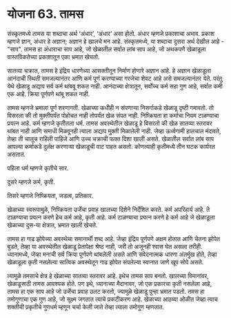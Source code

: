 # योजना 63. तामस

संस्कृतमध्ये तामस या शब्दाचा अर्थ ‘अंधार’, ‘अंधार’ असा होतो. अंधार म्हणजे प्रकाशाचा अभाव. प्रकाश म्हणजे ज्ञान, अंधार हे अज्ञान; अज्ञान हे खालचे मन आहे. संस्कृतमध्ये, या शब्दाचा दुसरा अर्थ देखील आहे - "साप". तामस हा अंधाराचा साप आहे, जो खेळातील सर्वात लांब साप आहे, जो अथकपणे खेळाडूला वास्तविकतेच्या प्रकाशातून एका भ्रमात खेचतो.

सातव्या चक्रात, तामस हे इंद्रिय धारणेच्या आसक्तीतून निर्माण होणारे अज्ञान आहे. हे अज्ञान खेळाडूला आनंदाची स्थिती समजल्यानंतर आणि कर्म पूर्ण करण्याच्या गरजेचा शेवट आहे असे समजल्यानंतर येते. परंतु येथे खेळाडू अद्याप सर्व कर्म थांबवू शकत नाही. आनंदाच्या क्षेत्रातून, सर्वोच्च कर्म सहा गुण आहे, सर्वात कमी एक आहे. क्रिया पूर्णपणे थांबू शकत नाही.

तामस म्हणजे भ्रमाला पूर्ण शरणागती. खेळाच्या कधीही न संपणार्‍या निसर्गाकडे खेळाडू दृष्टी गमावतो. तो विसरला की तो मुक्तीपर्यंत पोहोचत नाही तोपर्यंत खेळ संपत नाही. निष्क्रियता हा कर्माचा नियम टाळण्याचा प्रयत्न आहे. कर्म म्हणजे कृतीतला धर्म. तामस अवस्थेतील खेळाडू हे विसरतो की खेळ सातव्या स्तरावर थांबत नाही आणि समाधी मिळवूनही त्याला अद्याप मुक्ती मिळालेली नाही. जेव्हा ऊर्ध्वगामी हालचाल मंदावते, तेव्हा ती चालूच राहिली पाहिजे आणि उच्च चक्राची फक्त दिशा खाली असते. खेळातील सर्वात लांब साप आपल्या कर्माकडे दुर्लक्ष करणाऱ्या खेळाडूची वाट पाहत असतो. कोणत्याही कृतीमध्ये तीन घटक कार्यरत असतात.

पहिला धर्म म्हणजे कृतीचे सार.

दुसरे म्हणजे कर्म, कृती.

तिसरे म्हणजे निष्क्रियता, जडत्व, प्रतिकार.

खेळाच्या स्वरूपामुळे, निष्क्रियता उर्जेचा प्रवाह खालच्या दिशेने निर्देशित करते. कर्म अपरिहार्य आहे. ते टाळण्याचा प्रयत्न करणे हेच कर्म आहे, कृती आहे. कर्म टाळण्याचा प्रयत्न करणे हे कर्म आहे जे खेळाडूला खेळाच्या दुस-या क्षेत्रात, भ्रमात खाली खेचते.

तामस हा गाढ झोपेच्या अवस्थेचा समानार्थी शब्द आहे. जेव्हा इंद्रिय पूर्णपणे अक्षम होतात आणि चेतना झोपेत बुडते, तेव्हा या अवस्थेतील खेळाडू प्रेतापेक्षा श्रेष्ठ नाही, जरी तो अजूनही श्वास घेत असला तरीही. ध्यानामध्ये, जेव्हा मनाची सर्व क्रिया पूर्णपणे थांबलेली असते आणि संवेदनात्मक धारणा अंतर्मुख होते, तेव्हा खेळाडूला कृती नसलेल्या सात्विक अवस्थेतून गाढ झोपेत संपलेल्या स्वप्नात जाणे खूप सोपे असते.

त्यामुळे तमसाचे क्षेत्र हे खेळाच्या सातव्या स्तरावर आहे. इथेच तामस साप बनतो. खालच्या विमानांवर, खेळाडूसाठी तामस आवश्यक होते. पण इथे, ध्यानाच्या मैदानावर, जो एक प्रकारचा कृती नसलेला आहे, तामस हा एक साप आहे जो उर्जेचा प्रवाह उलट करतो, ज्यामुळे खेळाडू पुन्हा भ्रमात पडतो. तमस हा तमोगुणाचा एक गुण आहे, जो सूक्ष्म जगतात त्याचे प्रकटीकरण आहे. खेळाच्या आठव्या ओळीत जेव्हा त्याच शक्तीची प्रकृतीचे गुणधर्म म्हणून चर्चा केली जाते तेव्हा त्याला तमोगुण म्हणतात.
